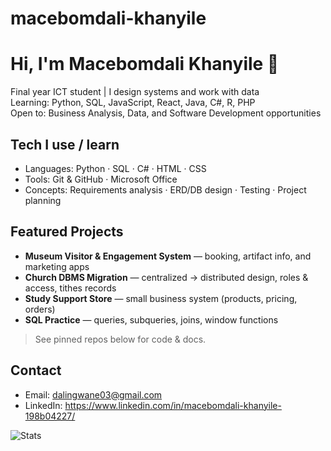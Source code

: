 # macebomdali-khanyile
# Hi, I'm Macebomdali Khanyile 👋

Final year ICT student | I design systems and work with data  
Learning: Python, SQL, JavaScript, React, Java, C#, R, PHP  
Open to: Business Analysis, Data, and Software Development opportunities

## Tech I use / learn
- Languages: Python · SQL · C# · HTML · CSS
- Tools: Git & GitHub · Microsoft Office
- Concepts: Requirements analysis · ERD/DB design · Testing · Project planning

##  Featured Projects
- **Museum Visitor & Engagement System** — booking, artifact info, and marketing apps  
- **Church DBMS Migration** — centralized → distributed design, roles & access, tithes records  
- **Study Support Store** — small business system (products, pricing, orders)  
- **SQL Practice** — queries, subqueries, joins, window functions

> See pinned repos below for code & docs.

##  Contact
- Email: dalingwane03@gmail.com
- LinkedIn: https://www.linkedin.com/in/macebomdali-khanyile-198b04227/

<!-- GitHub stats (replace YOUR-USERNAME) -->
![Stats](https://github-readme-stats.vercel.app/api?username=MaceboTech&show_icons=true)
